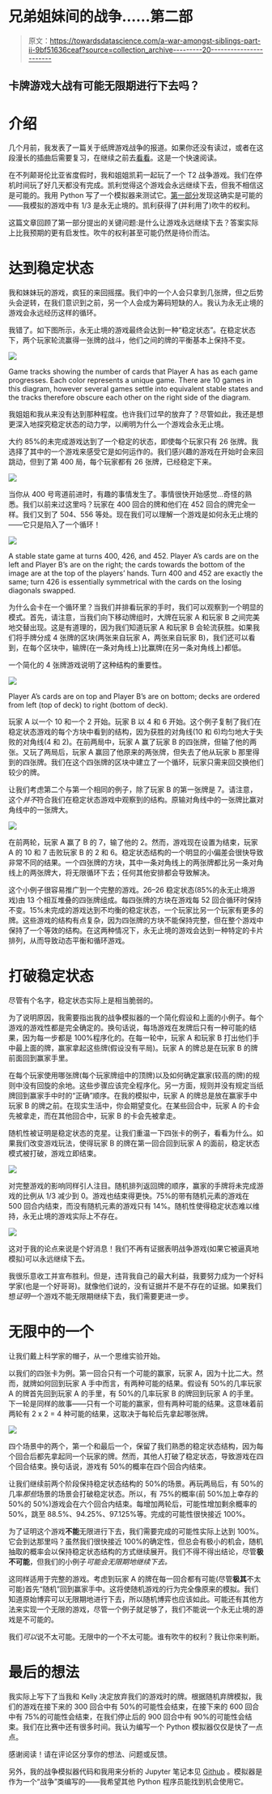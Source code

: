 # 兄弟姐妹间的战争……第二部

> 原文：<https://towardsdatascience.com/a-war-amongst-siblings-part-ii-9bf51636ceaf?source=collection_archive---------20----------------------->

## 卡牌游戏大战有可能无限期进行下去吗？

# 介绍

几个月前，我发表了一篇关于纸牌游戏战争的报道。如果你还没有读过，或者在这段漫长的插曲后需要复习，在继续之前去[看看](https://medium.com/@john.ryan.mcglynn/a-war-amongst-siblings-251008322eaf)。这是一个快速阅读。

在不列颠哥伦比亚省度假时，我和姐姐凯莉一起玩了一个 T2 战争游戏。我们在停机时间玩了好几天都没有完成。凯利觉得这个游戏会永远继续下去，但我不相信这是可能的。我用 Python 写了一个模拟器来测试它。[第一部分](https://medium.com/@john.ryan.mcglynn/a-war-amongst-siblings-251008322eaf)发现这确实是可能的——我模拟的游戏中有 1/3 是永无止境的。凯利获得了(并利用了)吹牛的权利。

这篇文章回顾了第一部分提出的关键问题:是什么让游戏永远继续下去？答案实际上比我预期的更有启发性。吹牛的权利甚至可能仍然是待价而沽。

# 达到稳定状态

我和妹妹玩的游戏，疯狂的来回摇摆。我们中的一个人会只拿到几张牌，但之后势头会逆转，在我们意识到之前，另一个人会成为筹码短缺的人。我认为永无止境的游戏会永远经历这样的循环。

我错了。如下图所示，永无止境的游戏最终会达到一种“稳定状态”。在稳定状态下，两个玩家轮流赢得一张牌的战斗，他们之间的牌的平衡基本上保持不变。

![](img/b02dda0bb6f910aa332f167743fb5bcf.png)

Game tracks showing the number of cards that Player A has as each game progresses. Each color represents a unique game. There are 10 games in this diagram, however several games settle into equivalent stable states and the tracks therefore obscure each other on the right side of the diagram.

我姐姐和我从来没有达到那种程度。也许我们过早的放弃了？尽管如此，我还是想更深入地探究稳定状态的动力学，以阐明为什么一个游戏会永无止境。

大约 85%的未完成游戏达到了一个稳定的状态，即使每个玩家只有 26 张牌。我选择了其中的一个游戏来感受它是如何运作的。我们感兴趣的游戏在开始时会来回跳动，但到了第 400 局，每个玩家都有 26 张牌，已经稳定下来。

![](img/26b1b8e943b844104f461a8d42e1e3e7.png)

当你从 400 号弯道前进时，有趣的事情发生了。事情很快开始感觉…奇怪的熟悉。我们以前来过这里吗？玩家在 400 回合的牌和他们在 452 回合的牌完全一样。我们又到了 504、556 等处。现在我们可以理解一个游戏是如何永无止境的——它只是陷入了一个循环！

![](img/8d9e3b426405716991c0eacc2298b4fa.png)

A stable state game at turns 400, 426, and 452\. Player A’s cards are on the left and Player B’s are on the right; the cards towards the bottom of the image are at the top of the players’ hands. Turn 400 and 452 are exactly the same; turn 426 is essentially symmetrical with the cards on the losing diagonals swapped.

为什么会卡在一个循环里？当我们并排看玩家的手时，我们可以观察到一个明显的模式。首先，请注意，当我们向下移动牌组时，大牌在玩家 A 和玩家 B 之间完美地交替出现。这是有道理的，因为我们知道玩家 A 和玩家 B 会轮流获胜。如果我们将手牌分成 4 张牌的区块(两张来自玩家 A，两张来自玩家 B)，我们还可以看到，在每个区块中，输牌(在一条对角线上)比赢牌(在另一条对角线上)都低。

一个简化的 4 张牌游戏说明了这种结构的重要性。

![](img/50e3d94765fbb78c805854d59a0aa752.png)

Player A’s cards are on top and Player B’s are on bottom; decks are ordered from left (top of deck) to right (bottom of deck).

玩家 A 以一个 10 和一个 2 开始。玩家 B 以 4 和 6 开始。这个例子复制了我们在稳定状态游戏的每个方块中看到的结构，因为获胜的对角线(10 和 6)均匀地大于失败的对角线(4 和 2)。在前两局中，玩家 A 赢了玩家 B 的四张牌，但输了他的两张。又玩了两局后，玩家 A 赢回了他原来的两张牌，但失去了他从玩家 b 那里得到的四张牌。我们在这个四张牌的区块中建立了一个循环，玩家只需来回交换他们较少的牌。

让我们考虑第二个与第一个相同的例子，除了玩家 B 的第一张牌是 7。请注意，这个*并不*符合我们在稳定状态游戏中观察到的结构。原输对角线中的一张牌比赢对角线中的一张牌大。

![](img/7d98bb43804e9773edb0e6cf31413d49.png)

在前两轮，玩家 A 赢了 B 的 7，输了他的 2。然而，游戏现在设置为结束，玩家 A 的 10 和 7 击败玩家 B 的 2 和 6。稳定状态结构的一个明显的小偏差会很快导致非常不同的结果。一个四张牌的方块，其中一条对角线上的两张牌都比另一条对角线上的两张牌大，将无限循环下去；任何其他安排都会导致解决。

这个小例子很容易推广到一个完整的游戏。26–26 稳定状态(85%的永无止境游戏)由 13 个相互堆叠的四张牌组成。每四张牌的方块在游戏每 52 回合循环时保持不变。15%未完成的游戏达到不均衡的稳定状态，一个玩家比另一个玩家有更多的牌。这些游戏的结构有点复杂，因为四张牌的方块不能保持完整，但在整个游戏中保持了一个等效的结构。在这两种情况下，永无止境的游戏会达到一种特定的卡片排列，从而导致动态平衡和循环游戏。

# 打破稳定状态

尽管有个名字，稳定状态实际上是相当脆弱的。

为了说明原因，我需要指出我的战争模拟器的一个简化假设和上面的小例子。每个游戏的游戏性都是完全确定的。换句话说，每场游戏在发牌后只有一种可能的结果，因为每一步都是 100%程序化的。在每一轮中，玩家 A 和玩家 B 打出他们手中最上面的牌，赢家拿起这些牌(假设没有平局)。玩家 A 的牌总是在玩家 B 的牌前面回到赢家手里。

在每个玩家使用哪张牌(每个玩家牌组中的顶牌)以及如何确定赢家(较高的牌)的规则中没有回旋的余地。这些步骤应该完全程序化。另一方面，规则并没有规定当纸牌回到赢家手中时的“正确”顺序。在我的模拟中，玩家 A 的牌总是放在赢家手中玩家 B 的牌之前。在现实生活中，你会期望变化。在某些回合中，玩家 A 的卡会先被拿走，而在其他回合中，玩家 B 的卡会先被拿走。

随机性被证明是稳定状态的克星。让我们重温一下四张卡的例子，看看为什么。如果我们改变游戏玩法，使得玩家 B 的牌在第一回合回到玩家 A 的面前，稳定状态模式被打破，游戏立即结束。

![](img/61e582b1cd714eccb77e09f479447cf7.png)

对完整游戏的影响同样引人注目。随机排列返回牌的顺序，赢家的手牌将未完成游戏的比例从 1/3 减少到 0。游戏也结束得更快。75%的带有随机元素的游戏在 500 回合内结束，而没有随机元素的游戏只有 14%。随机性使得稳定状态难以维持，永无止境的游戏实际上不存在。

![](img/3bd80b2f6eeb8a96537449e399a70458.png)

这对于我的论点来说是个好消息！我们不再有证据表明战争游戏(如果它被逼真地模拟)可以永远继续下去。

我很乐意收工并宣布胜利。但是，违背我自己的最大利益，我要努力成为一个好科学家(也是一个好哥哥)。就像他们说的，没有证据并不是不存在的证据。如果我们想*证明*一个游戏不能无限期继续下去，我们需要更进一步。

# 无限中的一个

让我们戴上科学家的帽子，从一个思维实验开始。

以我们的四张卡为例。第一回合只有一个可能的赢家，玩家 A，因为十比二大。然而，就牌如何回到玩家 A 手中而言，有两种可能的结果。假设有 50%的几率玩家 A 的牌首先回到玩家 A 的手里，有 50%的几率玩家 B 的牌回到玩家 A 的手里。下一轮是同样的故事——只有一个可能的赢家，但有两种可能的结果。这意味着前两轮有 2 x 2 = 4 种可能的结果，这取决于每轮后先拿起哪张牌。

![](img/ce54fa0fae765079644d9ea1597fa565.png)

四个场景中的两个，第一个和最后一个，保留了我们熟悉的稳定状态结构，因为每个回合后都先拿起同一个玩家的牌。然而，其他人打破了稳定状态，导致游戏在四个回合结束。换句话说，游戏有 50%的概率在四个回合内结束。

让我们继续前两个阶段保持稳定状态结构的 50%的场景。再玩两局后，有 50%的几率*那些*场景的场景会打破稳定状态。所以，有 75%的概率(前 50%加上幸存的 50%的 50%)游戏会在六个回合内结束。每增加两轮后，可能性增加剩余概率的 50%，跳至 88.5%、94.25%、97.125%等。完成的可能性很快接近 100%。

为了证明这个游戏**不能**无限进行下去，我们需要完成的可能性实际上达到 100%。它会到达那里吗？虽然我们很快接近 100%的确定性，但总会有极小的机会，随机抽取的概率会以保持稳定状态结构的方式继续展开。我们不得不得出结论，尽管**极不可能**，但我们的小例子*可能会无限期地继续下去。*

这同样适用于完整的游戏。考虑到玩家 A 的牌在每一回合都有可能(尽管**极其**不太可能)首先“随机”回到赢家手中。这将使随机游戏的行为完全像原来的模拟。我们知道原始博弈可以无限期地进行下去，所以随机博弈也应该如此。可能还有其他方法来实现一个无限的游戏，尽管一个例子就足够了，我们不能说一个永无止境的游戏是不可能的。

我们*可以*说不太可能。无限中的一个不太可能。谁有吹牛的权利？我让你来判断。

# 最后的想法

我实际上写下了当我和 Kelly 决定放弃我们的游戏时的牌。根据随机弃牌模拟，我们的游戏在接下来的 300 回合中有 50%的可能性会结束，在接下来的 600 回合中有 75%的可能性会结束，在我们停止后的 900 回合中有 90%的可能性会结束。我们在比赛中还有很多时间。我认为编写一个 Python 模拟器仅仅是快了一点点。

感谢阅读！请在评论区分享你的想法、问题或反馈。

另外，我的战争模拟器代码和我用来分析的 Jupyter 笔记本见 [Github](https://github.com/jrmcglynn/WAR_simulation) 。模拟器是作为一个“战争”类编写的——我希望其他 Python 程序员能找到机会使用它。